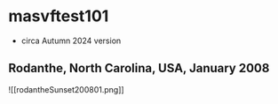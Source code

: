# masvftest101
 - circa Autumn 2024 version

## Rodanthe, North Carolina, USA, January 2008  

![[rodantheSunset200801.png]]  






